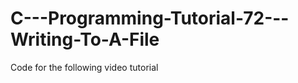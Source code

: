 C---Programming-Tutorial-72---Writing-To-A-File
===============================================

Code for the following video tutorial 
